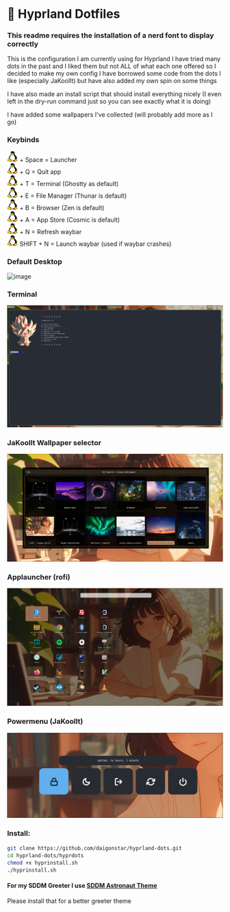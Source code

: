 #  Hyprland Dotfiles

### This readme requires the installation of a nerd font to display correctly


This is the configuration I am currently using for Hyprland
I have tried many dots in the past and I liked them but not ALL of what each one offered so I decided to make my own config
I have borrowed some code from the dots I like (especially JaKoolIt) but have also added my own spin on some things

I have also made an install script that should install everything nicely (I even left in the dry-run command just so you can see exactly what it is doing)

I have added some wallpapers I've collected (will probably add more as I go)

### **Keybinds**

<img src="/hyprdots/screens/tux.svg" alt="Tux" width="25" height="25" /> + Space = Launcher  
<img src="/hyprdots/screens/tux.svg" alt="Tux" width="25" height="25" /> + Q = Quit app  
<img src="/hyprdots/screens/tux.svg" alt="Tux" width="25" height="25" /> + T = Terminal (Ghostty as default)  
<img src="/hyprdots/screens/tux.svg" alt="Tux" width="25" height="25" /> + E = File Manager (Thunar is default)  
<img src="/hyprdots/screens/tux.svg" alt="Tux" width="25" height="25" /> + B = Browser (Zen is default)  
<img src="/hyprdots/screens/tux.svg" alt="Tux" width="25" height="25" /> + A = App Store (Cosmic is default)   
<img src="/hyprdots/screens/tux.svg" alt="Tux" width="25" height="25" /> + N = Refresh waybar  
<img src="/hyprdots/screens/tux.svg" alt="Tux" width="25" height="25" /> SHIFT + N = Launch waybar (used if waybar crashes)

### Default Desktop
![image](/hyprdots/screens/desktop.png)

### Terminal
![image](/hyprdots/screens/term.png)

### **JaKoolIt** Wallpaper selector
![image](/hyprdots/screens/wall.png)

### Applauncher (rofi)
![image](/hyprdots/screens/appl.png)

### Powermenu (JaKoolIt)
![image](/hyprdots/screens/power.png)

### Install:
```bash
git clone https://github.com/daigonstar/hyprland-dots.git
cd hyprland-dots/hyprdots
chmod +x hyprinstall.sh
./hyprinstall.sh
```
#### For my SDDM Greeter I use [SDDM Astronaut Theme](https://github.com/Keyitdev/sddm-astronaut-theme)
Please install that for a better greeter theme
